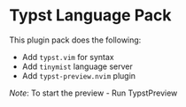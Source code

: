 # Typst Language Pack

This plugin pack does the following:

- Add `typst.vim` for syntax
- Add `tinymist` language server
- Add `typst-preview.nvim` plugin

_Note_: To start the preview - Run TypstPreview
